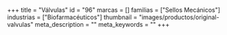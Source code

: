 +++
title = "Válvulas"
id = "96"
marcas = []
familias = ["Sellos Mecánicos"]
industrias = ["Biofarmacéuticos"]
thumbnail = "images/productos/original-valvulas"
meta_description = ""
meta_keywords = ""
+++
